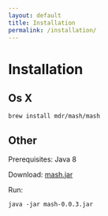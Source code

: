 ```yaml
---
layout: default
title: Installation
permalink: /installation/
---
```


# Installation

## Os X

    brew install mdr/mash/mash

## Other

Prerequisites: Java 8

Download: [mash.jar](https://github.com/mdr/mash/releases/download/v0.0.3/mash-0.0.3.jar)

Run:

    java -jar mash-0.0.3.jar
